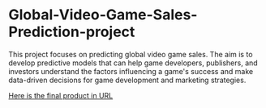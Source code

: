 # Global-Video-Game-Sales-Prediction-project
This project focuses on predicting global video game sales. The aim is to develop predictive models that can help game developers, publishers, and investors understand the factors influencing a game's success and make data-driven decisions for game development and marketing strategies.

 [Here is the final product in URL]( https://mx0jqo-zicheng-liu.shinyapps.io/Video_Game_Sales/)
